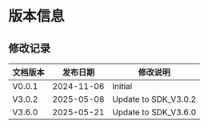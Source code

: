# 版本信息

## 修改记录

| 文档版本 | 发布日期 | 修改说明 |
| --- | --- | --- |
| V0.0.1 | 2024-11-06 | Initial |
| V3.0.2 | 2025-05-08 | Update to SDK_V3.0.2 |
| V3.6.0 | 2025-05-21 | Update to SDK_V3.6.0 |